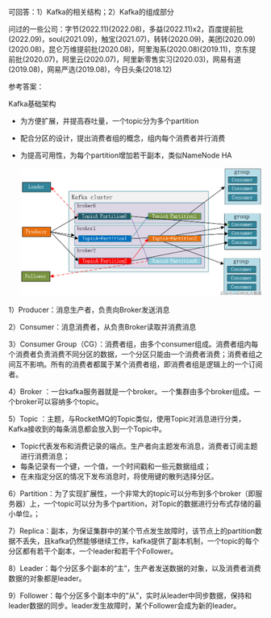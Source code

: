 可回答：1）Kafka的相关结构；2）Kafka的组成部分

问过的一些公司：字节(2022.11)(2022.08)，多益(2022.11)x2，百度提前批(2022.09)，soul(2021.09)，触宝(2021.07)，转转(2020.09)，美团(2020.09)(2020.08)，昆仑万维提前批(2020.08)，阿里淘系(2020.08)(2019.11)，京东提前批(2020.07)，阿里云(2020.07)，阿里新零售实习(2020.03)，网易有道(2019.08)，网易严选(2019.08)，今日头条(2018.12)

参考答案：

Kafka基础架构

- 为方便扩展，并提高吞吐量，一个topic分为多个partition

- 配合分区的设计，提出消费者组的概念，组内每个消费者并行消费

- 为提高可用性，为每个partition增加若干副本，类似NameNode HA

  ![1634620815217](https://raw.githubusercontent.com/qiye0716/picture_typora/main/Kafka/202304070129908.png)

1）Producer：消息生产者，负责向Broker发送消息

2）Consumer：消息消费者，从负责Broker读取并消费消息

3）Consumer Group（CG）：消费者组，由多个consumer组成。消费者组内每个消费者负责消费不同分区的数据，一个分区只能由一个消费者消费；消费者组之间互不影响。所有的消费者都属于某个消费者组，即消费者组是逻辑上的一个订阅者。

4）Broker ：一台kafka服务器就是一个broker。一个集群由多个broker组成。一个broker可以容纳多个topic。

5）Topic ：主题，与RocketMQ的Topic类似，使用Topic对消息进行分类，Kafka接收到的每条消息都会放入到一个Topic中。

- Topic代表发布和消费记录的端点。生产者向主题发布消息，消费者订阅主题进行消费消息；
- 每条记录有一个键，一个值，一个时间戳和一些元数据组成；
- 在未指定分区的情况下发布消息时，将使用键的散列选择分区。

6）Partition：为了实现扩展性，一个非常大的topic可以分布到多个broker（即服务器）上，一个topic可以分为多个partition，对Topic的数据进行分布式存储的最小单位。；

7）Replica：副本，为保证集群中的某个节点发生故障时，该节点上的partition数据不丢失，且kafka仍然能够继续工作，kafka提供了副本机制，一个topic的每个分区都有若干个副本，一个leader和若干个Follower。

8）Leader：每个分区多个副本的“主”，生产者发送数据的对象，以及消费者消费数据的对象都是leader。

9）Follower：每个分区多个副本中的“从”，实时从leader中同步数据，保持和leader数据的同步。leader发生故障时，某个Follower会成为新的leader。
